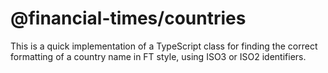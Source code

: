 # @financial-times/countries

This is a quick implementation of a TypeScript
class for finding the correct formatting of a country
name in FT style, using ISO3 or ISO2 identifiers.
